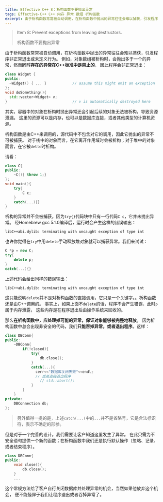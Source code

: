 ```yaml
---
title: Effective C++ 8：析构函数不要抛出异常
tags: Effective-C++ C++ 内存 异常 数组 析构函数
excerpt: 由于析构函数常常被自动调用，在析构函数中抛出的异常往往会难以捕获，引发程序非正常退出或未定义行为。
---
```


> Item 8: Prevent exceptions from leaving destructors.
>
> 析构函数不要抛出异常

由于析构函数常常被自动调用，在析构函数中抛出的异常往往会难以捕获，引发程序非正常退出或未定义行为。
例如，对象数组被析构时，会抛出多于一个的异常，然而**同时存在的异常在C++标准中是禁止的**，
因此程序会非正常退出：

```cpp
class Widget {
public:
  ~Widget() { ... }            // assume this might emit an exception
};
void doSomething(){
  std::vector<Widget> v;
}                              // v is automatically destroyed here
```

其实，容器中的对象在析构时抛出异常还会引起后续的对象无法被析构，导致资源泄漏。
这里的资源可以是内存，也可以是数据库连接，或者其他类型的计算机资源。

析构函数是由C++来调用的，源代码中不包含对它的调用，因此它抛出的异常不可被捕获。
对于栈中的对象而言，在它离开作用域时会被析构；对于堆中的对象而言，在它被`delte`时析构。

<!--more-->

请看：

```cpp
class C{
public:
    ~C(){ throw 1;}
};
void main(){
    try{
        C c;
    }
    catch(...){}
}
```

析构的异常并不会被捕获，因为`try{}`代码块中只有一行代码`C c`，它并未抛出异常。
经Homebrew gcc 5.1.0编译后，运行时会产生这样的错误输出：

```
libC++abi.dylib: terminating with uncaught exception of type int
```

也许你觉得在`try`中用`delete`手动释放堆对象就可以捕获异常。我们来试试：

```cpp
C *p = new C;
try{
    delete p;
}
catch(...){}
```

上述代码会给出同样的错误输出：

```
libC++abi.dylib: terminating with uncaught exception of type int
```

这只能说明`delete`并不是对析构函数的直接调用，它只是一个关键字。。析构函数还是由C++调用的。
事实上，如果上面不`delete`的话，程序不会产生错误，此时`p`属于内存泄露，
这些内存是在程序退出后由操作系统来回收的。

那么**在析构函数中，应处理掉可能的异常，保证对象能够被完整地释放**。
因为析构函数中总会出现非安全的代码，我们**只能吞掉异常，或者退出程序**。这样：

```cpp
class DBConn{
public:
	~DBConn{
		if(!closed){
			try{
				db.close();
			}
			catch(...){
			  cerr<<"数据库关闭失败"<<endl;
			  // 或者直接退出程序
				// std::abort();
			}
		}
	}
private:
	DBConnection db;
};
```

> 另外值得一提的是，上述`catch(...)`中的`...`并不是省略号，它是合法标识符，表示不确定的形参。

但是对于一个完善的设计，我们需要让客户知道这里发生了异常。
在此只需为不安全语句提供一个新的函数；在析构函数中我们还是执行默认操作（忽略、记录、或者结束程序）。

```cpp
class DBConn{
public:
	void close(){
		db.close();
	}
	...
```

这个常规方法给了客户自行关闭数据库并处理异常的机会，当然如果他放弃这个机会，
便不能怪罪于我们让程序退出或者吞掉异常了。
